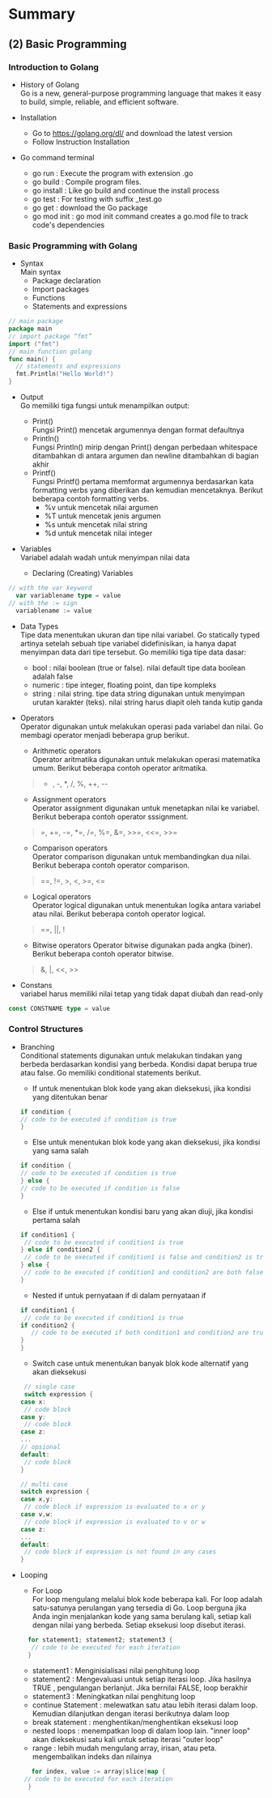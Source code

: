# Summary 

## (2) Basic Programming

### Introduction to Golang
- History of Golang <br>
  Go is a new, general-purpose programming language that makes it easy to build, simple, reliable, and efficient software.

- Installation <br>
  - Go to https://golang.org/dl/ and download the latest version
  - Follow Instruction Installation

- Go command terminal
  - go run : Execute the program with extension .go
  - go build : Compile program files.
  - go install : Like go build and continue the install process
  - go test : For testing with suffix _test.go
  - go get : download the Go package
  - go mod init : go mod init command creates a go.mod file to track code's dependencies

### Basic Programming with Golang 
- Syntax <br>
  Main syntax 
  - Package declaration
  - Import packages
  - Functions
  - Statements and expressions

```go
// main package
package main
// import package “fmt” 
import ("fmt")
// main function golang
func main() {
  // statements and expressions
  fmt.Println("Hello World!")
}
```

 - Output <br>
Go memiliki tiga fungsi untuk menampilkan output:
   - Print()<br>
    Fungsi Print() mencetak argumennya dengan format defaultnya
   - Println()<br>
    Fungsi Println() mirip dengan Print() dengan perbedaan whitespace ditambahkan di antara argumen dan newline ditambahkan di bagian akhir
   - Printf()<br>
    Fungsi Printf() pertama memformat argumennya berdasarkan kata formatting verbs yang diberikan dan kemudian mencetaknya. Berikut beberapa contoh formatting verbs.
     - %v untuk mencetak nilai argumen
     - %T untuk mencetak jenis argumen
     - %s untuk mencetak nilai string 
     - %d untuk mencetak nilai integer 

- Variables <br>
Variabel adalah wadah untuk menyimpan nilai data <br>
  - Declaring (Creating) Variables <br>

```go
// with the var keyword
  var variablename type = value
// with the := sign 
  variablename := value
```
- Data Types <br>
  Tipe data menentukan ukuran dan tipe nilai variabel. Go statically typed artinya setelah sebuah tipe variabel didefinisikan, ia hanya dapat menyimpan data dari tipe tersebut. Go memiliki tiga tipe data dasar:
  - bool : nilai boolean (true or false). nilai default tipe data boolean adalah false
  - numeric : tipe integer, floating point, dan tipe kompleks
  - string : nilai string. tipe data string digunakan untuk menyimpan urutan karakter (teks). nilai string harus diapit oleh tanda kutip ganda

- Operators <br>
Operator digunakan untuk melakukan operasi pada variabel dan nilai. Go membagi operator menjadi beberapa grup berikut.
  - Arithmetic operators <br>
  Operator aritmatika digunakan untuk melakukan operasi matematika umum. Berikut beberapa contoh operator aritmatika.
   > +	, -, *, /, %, ++, --

  - Assignment operators <br>
  Operator assignment digunakan untuk menetapkan nilai ke variabel. Berikut beberapa contoh operator sssignment.
  > =, +=, -=, *=, /=, %=, &=, >>=, <<=, >>= 

  - Comparison operators <br>
  Operator comparison digunakan untuk membandingkan dua nilai. Berikut beberapa contoh operator comparison.
  > ==, !=, >, <, >=, <=

  - Logical operators<br>
  Operator logical digunakan untuk menentukan logika antara variabel atau nilai. Berikut beberapa contoh operator logical.
  > ==, ||, !

  - Bitwise operators
Operator bitwise digunakan pada angka (biner). Berikut beberapa contoh operator bitwise.
  > &, |, <<, >>


- Constans <br>
variabel harus memiliki nilai tetap yang tidak dapat diubah dan read-only
```go
const CONSTNAME type = value
```
### Control Structures 

- Branching <br>
Conditional statements digunakan untuk melakukan tindakan yang berbeda berdasarkan kondisi yang berbeda. Kondisi dapat berupa true atau false. Go memiliki conditional statements berikut.<br>
  - If untuk menentukan blok kode yang akan dieksekusi, jika kondisi yang ditentukan benar
  ```go
  if condition {
  // code to be executed if condition is true
  }
  ```
  - Else untuk menentukan blok kode yang akan dieksekusi, jika kondisi yang sama salah
  ```go
  if condition {
  // code to be executed if condition is true
  } else {
  // code to be executed if condition is false
  }
  ```
  - Else if untuk menentukan kondisi baru yang akan diuji, jika kondisi pertama salah
  ```go
  if condition1 {
   // code to be executed if condition1 is true
  } else if condition2 {
   // code to be executed if condition1 is false and condition2 is true
  } else {
   // code to be executed if condition1 and condition2 are both false
  }
  ```
  - Nested if untuk pernyataan if di dalam pernyataan if
  ```go
  if condition1 {
   // code to be executed if condition1 is true
  if condition2 {
     // code to be executed if both condition1 and condition2 are true
  }
  }
  ```
  - Switch case untuk menentukan banyak blok kode alternatif yang akan dieksekusi
  ```go
   // single case
   switch expression {
  case x:
   // code block
  case y:
   // code block
  case z:
  ...
  // opsional
  default:
   // code block
  }

  // multi case
  switch expression {
  case x,y:
   // code block if expression is evaluated to x or y
  case v,w:
   // code block if expression is evaluated to v or w
  case z:
  ...
  default:
   // code block if expression is not found in any cases
  }
  ```
- Looping<br>
  - For Loop<br>
    For loop mengulang melalui blok kode beberapa kali. For loop adalah satu-satunya perulangan yang tersedia di Go. Loop berguna jika Anda ingin menjalankan kode yang sama berulang kali, setiap kali dengan nilai yang berbeda. Setiap eksekusi loop disebut iterasi.
  ```go
    for statement1; statement2; statement3 {
     // code to be executed for each iteration
    } 
  ``` 
     - statement1 : Menginisialisasi nilai penghitung loop
     - statement2 : Mengevaluasi untuk setiap iterasi loop. Jika hasilnya TRUE , pengulangan berlanjut. Jika bernilai FALSE, loop berakhir
     - statement3 : Meningkatkan nilai penghitung loop
     - continue Statement :  melewatkan satu atau lebih iterasi dalam loop. Kemudian dilanjutkan dengan iterasi berikutnya dalam loop
     - break statement : menghentikan/menghentikan eksekusi loop
     - nested loops : menempatkan loop di dalam loop lain. "inner loop" akan dieksekusi satu kali untuk setiap iterasi "outer loop"
     - range : lebih mudah mengulang array, irisan, atau peta. mengembalikan indeks dan nilainya
  
  ```go
     for index, value := array|slice|map {
   // code to be executed for each iteration
    }
  ```

    

